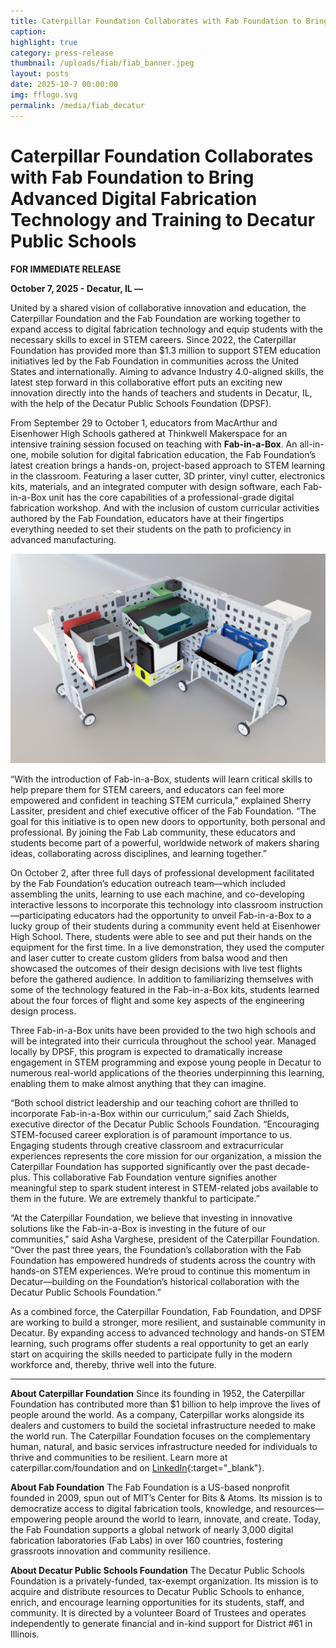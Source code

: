 ```yaml
---
title: Caterpillar Foundation Collaborates with Fab Foundation to Bring Advanced Digital Fabrication Technology and Training to Decatur Public Schools
caption: 
highlight: true
category: press-release
thumbnail: /uploads/fiab/fiab_banner.jpeg
layout: posts
date: 2025-10-7 00:00:00
img: fflogo.svg
permalink: /media/fiab_decatur
---
```


#  Caterpillar Foundation Collaborates with Fab Foundation to Bring Advanced Digital Fabrication Technology and Training to Decatur Public Schools

**FOR IMMEDIATE RELEASE**


**October 7, 2025 - Decatur, IL —** 

United by a shared vision of collaborative innovation and education, the Caterpillar Foundation and the Fab Foundation are working together to expand access to digital fabrication technology and equip students with the necessary skills to excel in STEM careers. Since 2022, the Caterpillar Foundation has provided more than $1.3 million to support STEM education initiatives led by the Fab Foundation in communities across the United States and internationally. Aiming to advance Industry 4.0-aligned skills, the latest step forward in this collaborative effort puts an exciting new innovation directly into the hands of teachers and students in Decatur, IL, with the help of the Decatur Public Schools Foundation (DPSF).

From September 29 to October 1, educators from MacArthur and Eisenhower High Schools gathered at Thinkwell Makerspace for an intensive training session focused on teaching with **Fab-in-a-Box**. An all-in-one, mobile solution for digital fabrication education, the Fab Foundation’s latest creation brings a hands-on, project-based approach to STEM learning in the classroom. Featuring a laser cutter, 3D printer, vinyl cutter, electronics kits, materials, and an integrated computer with design software, each Fab-in-a-Box unit has the core capabilities of a professional-grade digital fabrication workshop. And with the inclusion of custom curricular activities authored by the Fab Foundation, educators have at their fingertips everything needed to set their students on the path to proficiency in advanced manufacturing.

![Fab-in-a-Box](/uploads/fiab/fiab_banner.jpeg "Fab-in-a-Box")

“With the introduction of Fab-in-a-Box, students will learn critical skills to help prepare them for STEM careers, and educators can feel more empowered and confident in teaching STEM curricula,” explained Sherry Lassiter, president and chief executive officer of the Fab Foundation. “The goal for this initiative is to open new doors to opportunity, both personal and professional. By joining the Fab Lab community, these educators and students become part of a powerful, worldwide network of makers sharing ideas, collaborating across disciplines, and learning together.”

On October 2, after three full days of professional development facilitated by the Fab Foundation’s education outreach team—which included assembling the units, learning to use each machine, and co-developing interactive lessons to incorporate this technology into classroom instruction—participating educators had the opportunity to unveil Fab-in-a-Box to a lucky group of their students during a community event held at Eisenhower High School. There, students were able to see and put their hands on the equipment for the first time. In a live demonstration, they used the computer and laser cutter to create custom gliders from balsa wood and then showcased the outcomes of their design decisions with live test flights before the gathered audience. In addition to familiarizing themselves with some of the technology featured in the Fab-in-a-Box kits, students learned about the four forces of flight and some key aspects of the engineering design process.

Three Fab-in-a-Box units have been provided to the two high schools and will be integrated into their curricula throughout the school year. Managed locally by DPSF, this program is expected to dramatically increase engagement in STEM programming and expose young people in Decatur to numerous real-world applications of the theories underpinning this learning, enabling them to make almost anything that they can imagine.

“Both school district leadership and our teaching cohort are thrilled to incorporate Fab-in-a-Box within our curriculum,” said Zach Shields, executive director of the Decatur Public Schools Foundation. “Encouraging STEM-focused career exploration is of paramount importance to us. Engaging students through creative classroom and extracurricular experiences represents the core mission for our organization, a mission the Caterpillar Foundation has supported significantly over the past decade-plus. This collaborative Fab Foundation venture signifies another meaningful step to spark student interest in STEM-related jobs available to them in the future. We are extremely thankful to participate.”

“At the Caterpillar Foundation, we believe that investing in innovative solutions like the Fab-in-a-Box is investing in the future of our communities," said Asha Varghese, president of the Caterpillar Foundation. “Over the past three years, the Foundation’s collaboration with the Fab Foundation has empowered hundreds of students across the country with hands-on STEM experiences. We’re proud to continue this momentum in Decatur—building on the Foundation’s historical collaboration with the Decatur Public Schools Foundation.” 

As a combined force, the Caterpillar Foundation, Fab Foundation, and DPSF are working to build a stronger, more resilient, and sustainable community in Decatur. By expanding access to advanced technology and hands-on STEM learning, such programs offer students a real opportunity to get an early start on acquiring the skills needed to participate fully in the modern workforce and, thereby, thrive well into the future.

---

**About Caterpillar Foundation**
Since its founding in 1952, the Caterpillar Foundation has contributed more than $1 billion to help improve the lives of people around the world. As a company, Caterpillar works alongside its dealers and customers to build the societal infrastructure needed to make the world run. The Caterpillar Foundation focuses on the complementary human, natural, and basic services infrastructure needed for individuals to thrive and communities to be resilient. Learn more at caterpillar.com/foundation and on [LinkedIn](https://www.linkedin.com/showcase/the-caterpillar-foundation/){:target="_blank"}. 

**About Fab Foundation**
The Fab Foundation is a US-based nonprofit founded in 2009, spun out of MIT’s Center for Bits & Atoms. Its mission is to democratize access to digital fabrication tools, knowledge, and resources—empowering people around the world to learn, innovate, and create. Today, the Fab Foundation supports a global network of nearly 3,000 digital fabrication laboratories (Fab Labs) in over 160 countries, fostering grassroots innovation and community resilience.

**About Decatur Public Schools Foundation**
The Decatur Public Schools Foundation is a privately-funded, tax-exempt organization. Its mission is to acquire and distribute resources to Decatur Public Schools to enhance, enrich, and encourage learning opportunities for its students, staff, and community. It is directed by a volunteer Board of Trustees and operates independently to generate financial and in-kind support for District #61 in Illinois.
